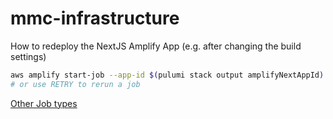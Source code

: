# mmc-infrastructure

How to redeploy the NextJS Amplify App (e.g. after changing the build settings)

```sh
aws amplify start-job --app-id $(pulumi stack output amplifyNextAppId) --branch-name $(pulumi stack output amplifyNextAppMainBranchName) --job-type RELEASE
# or use RETRY to rerun a job
```

[Other Job types](https://docs.aws.amazon.com/amplify/latest/APIReference/API_StartJob.html#amplify-StartJob-request-jobType)
